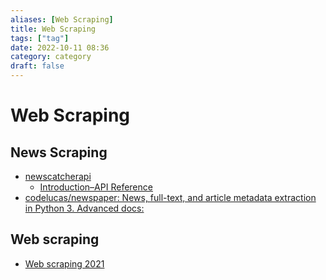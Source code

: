```yaml
---
aliases: [Web Scraping]
title: Web Scraping
tags: ["tag"]
date: 2022-10-11 08:36
category: category
draft: false
---
```


# Web Scraping

## News Scraping

- [newscatcherapi](https://newscatcherapi.com/get-started)
    - [Introduction–API Reference](https://free-docs.newscatcherapi.com/?python#introduction)
- [codelucas/newspaper: News, full-text, and article metadata extraction in Python 3. Advanced docs:](https://github.com/codelucas/newspaper)

## Web scraping

- [Web scraping 2021](https://mihaisplace.blog/2021/10/03/the-state-of-web-scraping-in-2021/)
